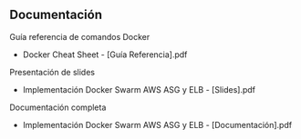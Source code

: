 ## Documentación

Guía referencia de comandos Docker
- Docker Cheat Sheet - [Guía Referencia].pdf

Presentación de slides
- Implementación Docker Swarm AWS ASG y ELB - [Slides].pdf

Documentación completa
- Implementación Docker Swarm AWS ASG y ELB - [Documentación].pdf
